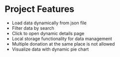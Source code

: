 # Project Features

- Load data dynamically from json file
- Filter data by search
- Click to open dynamic details page
- Local storage functionality for data management
- Multiple donation at the same place is not allowed
- Visualize data with dynamic pie chart
